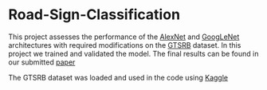 # Road-Sign-Classification

This project assesses the performance of the [AlexNet](https://proceedings.neurips.cc/paper/2012/file/c399862d3b9d6b76c8436e924a68c45b-Paper.pdf) and [GoogLeNet](https://doi.org/10.48550/arXiv.1409.4842) architectures with required modifications on the [GTSRB](https://benchmark.ini.rub.de/gtsrb_news.html) dataset. In this project we trained and validated the model. The final results can be found in our submitted [paper](https://github.com/dharayush/Road-Sign-Classification/blob/main/Road_Sign_Classification_using_Deep_Learning.pdf)

The GTSRB dataset was loaded and used in the code using [Kaggle](https://www.kaggle.com/datasets/meowmeowmeowmeowmeow/gtsrb-german-traffic-sign)
